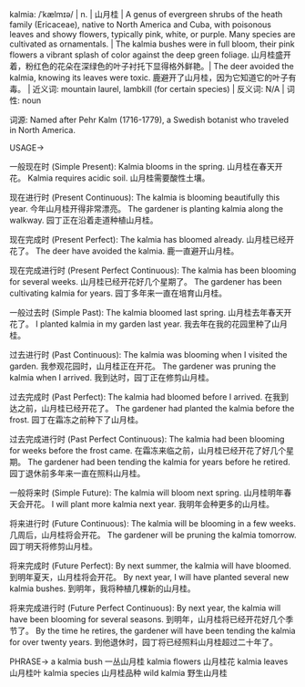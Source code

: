 kalmia: /ˈkælmɪə/ | n. | 山月桂 |  A genus of evergreen shrubs of the heath family (Ericaceae), native to North America and Cuba, with poisonous leaves and showy flowers, typically pink, white, or purple.  Many species are cultivated as ornamentals. | The kalmia bushes were in full bloom, their pink flowers a vibrant splash of color against the deep green foliage. 山月桂盛开着，粉红色的花朵在深绿色的叶子衬托下显得格外鲜艳。| The deer avoided the kalmia, knowing its leaves were toxic. 鹿避开了山月桂，因为它知道它的叶子有毒。 | 近义词: mountain laurel, lambkill (for certain species) | 反义词: N/A | 词性: noun

词源: Named after Pehr Kalm (1716-1779), a Swedish botanist who traveled in North America.

USAGE->

一般现在时 (Simple Present):
Kalmia blooms in the spring. 山月桂在春天开花。
Kalmia requires acidic soil. 山月桂需要酸性土壤。

现在进行时 (Present Continuous):
The kalmia is blooming beautifully this year. 今年山月桂开得非常漂亮。
The gardener is planting kalmia along the walkway. 园丁正在沿着走道种植山月桂。

现在完成时 (Present Perfect):
The kalmia has bloomed already. 山月桂已经开花了。
The deer have avoided the kalmia. 鹿一直避开山月桂。

现在完成进行时 (Present Perfect Continuous):
The kalmia has been blooming for several weeks. 山月桂已经开花好几个星期了。
The gardener has been cultivating kalmia for years. 园丁多年来一直在培育山月桂。

一般过去时 (Simple Past):
The kalmia bloomed last spring. 山月桂去年春天开花了。
I planted kalmia in my garden last year. 我去年在我的花园里种了山月桂。


过去进行时 (Past Continuous):
The kalmia was blooming when I visited the garden. 我参观花园时，山月桂正在开花。
The gardener was pruning the kalmia when I arrived. 我到达时，园丁正在修剪山月桂。

过去完成时 (Past Perfect):
The kalmia had bloomed before I arrived. 在我到达之前，山月桂已经开花了。
The gardener had planted the kalmia before the frost. 园丁在霜冻之前种下了山月桂。

过去完成进行时 (Past Perfect Continuous):
The kalmia had been blooming for weeks before the frost came. 在霜冻来临之前，山月桂已经开花了好几个星期。
The gardener had been tending the kalmia for years before he retired. 园丁退休前多年来一直在照料山月桂。

一般将来时 (Simple Future):
The kalmia will bloom next spring. 山月桂明年春天会开花。
I will plant more kalmia next year. 我明年会种更多的山月桂。

将来进行时 (Future Continuous):
The kalmia will be blooming in a few weeks. 几周后，山月桂将会开花。
The gardener will be pruning the kalmia tomorrow. 园丁明天将修剪山月桂。

将来完成时 (Future Perfect):
By next summer, the kalmia will have bloomed. 到明年夏天，山月桂将会开花。
By next year, I will have planted several new kalmia bushes. 到明年，我将种植几棵新的山月桂。

将来完成进行时 (Future Perfect Continuous):
By next year, the kalmia will have been blooming for several seasons. 到明年，山月桂将已经开花好几个季节了。
By the time he retires, the gardener will have been tending the kalmia for over twenty years. 到他退休时，园丁将已经照料山月桂超过二十年了。

PHRASE->
a kalmia bush  一丛山月桂
kalmia flowers 山月桂花
kalmia leaves 山月桂叶
kalmia species 山月桂品种
wild kalmia 野生山月桂
